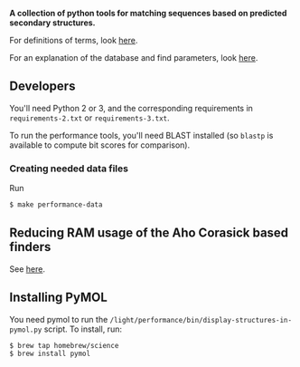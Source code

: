 **A collection of python tools for matching sequences based on predicted
secondary structures.**

For definitions of terms, look [here](doc/definitions.md).

For an explanation of the database and find parameters, look
[here](doc/parameters.md).

## Developers

You'll need Python 2 or 3, and the corresponding requirements in
`requirements-2.txt` or `requirements-3.txt`.

To run the performance tools, you'll need BLAST installed (so `blastp` is
available to compute bit scores for comparison).

### Creating needed data files

Run

```sh
$ make performance-data
```

## Reducing RAM usage of the Aho Corasick based finders

See [here](doc/aho-corasick.md).


## Installing PyMOL

You need pymol to run the `/light/performance/bin/display-structures-in-pymol.py` script.
To install, run:

```sh
$ brew tap homebrew/science
$ brew install pymol
```
